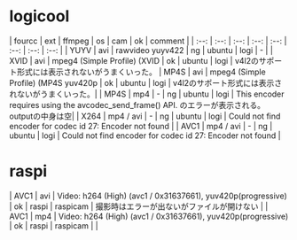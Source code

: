 # logicool

| fourcc | ext | ffmpeg | os | cam | ok | comment |
| :--: | :--: | :--: | :--: | :--: | :--: | :--: | :--: |
| YUYV | avi | rawvideo yuyv422 | ng | ubuntu | logi | - |
| XVID | avi | mpeg4 (Simple Profile) (XVID | ok | ubuntu | logi | v4l2のサポート形式には表示されないがうまくいった。
| MP4S | avi | mpeg4 (Simple Profile) (MP4S yuv420p | ok | ubuntu | logi | v4l2のサポート形式には表示されないがうまくいった。|
| MP4S | mp4 | - | ng | ubuntu | logi |  This encoder requires using the avcodec_send_frame() API. のエラーが表示される。outputの中身は空|
| X264 | mp4 / avi | - | ng | ubuntu | logi | Could not find encoder for codec id 27: Encoder not found |
| AVC1 | mp4 / avi | - | ng | ubuntu | logi | Could not find encoder for codec id 27: Encoder not found |


# raspi

| AVC1 | avi | Video: h264 (High) (avc1 / 0x31637661), yuv420p(progressive) | ok | raspi | raspicam | 撮影時はエラーが出ないがファイルが開けない |
| AVC1 | mp4 | Video: h264 (High) (avc1 / 0x31637661), yuv420p(progressive) | ok | raspi | raspicam |  |


